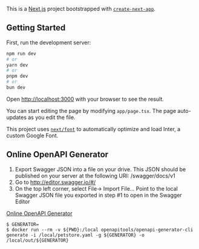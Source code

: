 This is a [Next.js](https://nextjs.org/) project bootstrapped with [`create-next-app`](https://github.com/vercel/next.js/tree/canary/packages/create-next-app).

## Getting Started

First, run the development server:

```bash
npm run dev
# or
yarn dev
# or
pnpm dev
# or
bun dev
```

Open [http://localhost:3000](http://localhost:3000) with your browser to see the result.

You can start editing the page by modifying `app/page.tsx`. The page auto-updates as you edit the file.

This project uses [`next/font`](https://nextjs.org/docs/basic-features/font-optimization) to automatically optimize and load Inter, a custom Google Font.

## Online OpenAPI Generator
1. Export Swagger JSON into a file on your drive. This JSON should be published on your server at the following URI: /swagger/docs/v1
1. Go to http://editor.swagger.io/#/
1. On the top left corner, select File-> Import File... Point to the local Swagger JSON file you exported in step #1 to open in the Swagger Editor

[Online OpenAPI Generator](https://api.openapi-generator.tech/index.html)


```
$ GENERATOR=
$ docker run --rm -v ${PWD}:/local openapitools/openapi-generator-cli generate -i /local/petstore.yaml -g ${GENERATOR} -o /local/out/${GENERATOR}
```
